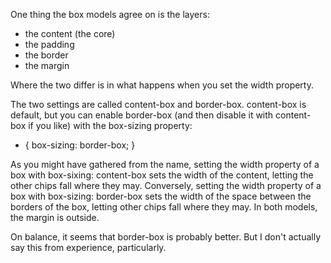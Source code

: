 One thing the box models agree on is the layers:

  - the content (the core)
  - the padding
  - the border
  - the margin

Where the two differ is in what happens when you set the width property. 

The two settings are called content-box and border-box. content-box is default, but you can enable border-box (and then disable it with content-box if you like) with the box-sizing property:

  * {
    box-sizing: border-box;
  }

As you might have gathered from the name, setting the width property of a box with box-sixing: content-box sets the width of the content, letting the other chips fall where they may. Conversely, setting the width property of a box with box-sizing: border-box sets the width of the space between the borders of the box, letting other chips fall where they may. In both models, the margin is outside.

On balance, it seems that border-box is probably better. But I don't actually say this from experience, particularly. 
